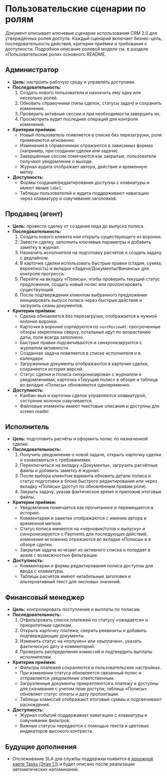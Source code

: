 # Пользовательские сценарии по ролям

Документ описывает ключевые сценарии использования CRM 2.0 для утверждённых ролей доступа. Каждый сценарий включает бизнес-цель, последовательность действий, критерии приёмки и требования к доступности. Подробное описание ролевой модели см. в разделе «Пользовательские роли» основного README.

## Администратор
- **Цель:** настроить рабочую среду и управлять доступами.
- **Последовательность:**
  1. Создать нового пользователя и назначить ему одну или несколько ролей.
  2. Обновить справочники (типы сделок, статусы задач) и сохранить изменения.
  3. Проверить активные сессии и при необходимости завершить их.
  4. Просмотреть аудит последних операций для контроля изменений.
- **Критерии приёмки:**
  - Новый пользователь появляется в списке без перезагрузки, роли применяются мгновенно.
  - Изменения в справочниках отражаются в зависимых формах (например, при создании сделки или задачи).
  - Завершённые сессии помечаются как закрытые, пользователи получают уведомление о выходе.
  - Журнал аудита отображает автора, действие и временную метку.
- **Доступность:**
  - Формы создания/редактирования доступны с клавиатуры и имеют явные `label`.
  - Таблицы пользователей и аудита поддерживают навигацию через клавиатуру и озвучивание заголовков.

## Продавец (агент)
- **Цель:** провести сделку от создания лида до выпуска полиса.
- **Последовательность:**
  1. Создать нового клиента или открыть существующего из воронки.
  2. Завести сделку, заполнить ключевые параметры и добавить заметку в журнал.
  3. Назначить исполнителя на подготовку расчётов и создать задачу с дедлайном.
  4. В карточке сделки использовать быстрые правки (стадия, сумма, вероятность) и вкладки «Задачи/Документы/Финансы» для контроля прогресса.
  5. Перейти на вкладку «Полисы», чтобы проверить текущий статус предложения, создать новый полис или пролонгировать существующий.
  6. После подтверждения клиентом выбранного предложения инициировать выпуск полиса через быстрые действия и загрузить сканы документов.
- **Критерии приёмки:**
  - Сделка обновляется без перезагрузки, отображается в нужной колонке воронки.
  - Карточки в воронке сортируются по `nextReviewAt`: просроченные обзоры закреплены сверху, остальные идут по возрастанию даты, поле всегда заполнено.
  - Быстрые правки подсвечиваются и синхронизируются с журналом активности.
  - Созданная задача появляется в списке исполнителя и в календаре.
  - Загруженные документы отображаются в карточке сделки, сохраняется история версий.
  - Статус сделки и полиса синхронизирован с журналом и уведомлениями; карточка «Текущий полис» в обзоре и таблица во вкладке «Полисы» обновляются одновременно.
- **Доступность:**
  - Канбан-вью и карточки сделок управляются клавиатурой, состояние колонок озвучивается.
  - Файловые элементы имеют текстовые описания и доступны для screen reader.

## Исполнитель
- **Цель:** подготовить расчёты и оформить полис по назначенной сделке.
- **Последовательность:**
  1. Получить уведомление о новой задаче, открыть карточку сделки и ознакомиться с требованиями.
  2. Переключиться на вкладку «Документы», загрузить расчётные файлы и добавить заметку в журнал.
  3. После выбора клиентом варианта обновить детали полиса и статус подготовки в блоке быстрого редактирования или через вкладку «Полисы» (доступ по обновлённым правам роли).
  4. Закрыть задачу, указав фактическое время и приложив итоговые файлы.
- **Критерии приёмки:**
  - Уведомление помечается как прочитанное и перемещается в историю.
  - Комментарии и заметки отображаются с именем автора и временной меткой.
  - Статус полиса меняется на «черновик/готов к выпуску» и синхронизируется с Payments для последующих действий; изменения мгновенно отражаются во вкладке «Полисы» и в обзоре сделки.
  - Закрытая задача исчезает из активного списка и попадает в архив с возможностью фильтрации.
- **Доступность:**
  - Комментарии и формы редактирования полиса доступны для ввода с клавиатуры.
  - Таблицы расчётов имеют читабельные заголовки и альтернативный текст для числовых значений.

## Финансовый менеджер
- **Цель:** контролировать поступления и выплаты по полисам.
- **Последовательность:**
  1. Отфильтровать список платежей по статусу «ожидается» и приоритетным сделкам.
  2. Открыть карточку платежа, сверить реквизиты и добавить подтверждающие документы.
  3. Изменить статус на «получен» или «выплачен», указать фактическую дату и комментарий.
  4. Проверить распределение комиссий и подтвердить выплаты исполнителям.
- **Критерии приёмки:**
  - Фильтры платежей сохраняются в пользовательских настройках.
  - При изменении статуса обновляется связанный полис и отправляется уведомление ответственным.
  - Загрузленные документы прикрепляются к платежу и доступны для скачивания с учетом прав доступа; таблица «Полисы» обновляет статус оплаты и дату пролонгации.
  - Таблицы комиссий отображают итоговые суммы и подсвечивают расхождения.
- **Доступность:**
  - Журнал событий поддерживает навигацию с клавиатуры и озвучивание фильтров.
  - Важные статусы передаются с помощью текста и цветовых индикаторов высокого контраста.

## Будущие дополнения

* Отслеживание SLA для службы поддержки появится в [дорожной карте Tasks (Этап 1.1)](../delivery-plan.md#2-приоритизация-последующих-этаов) и будет описано после реализации автоматических напоминаний.
